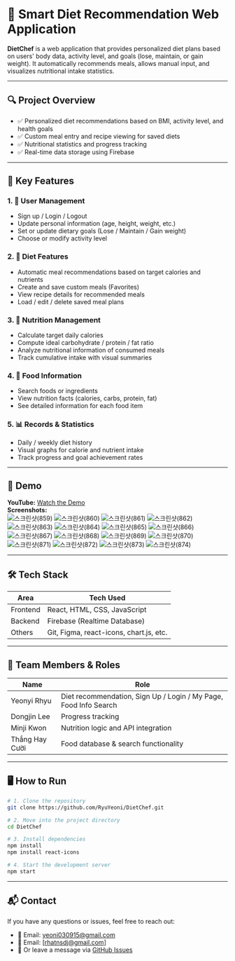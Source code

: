 # 🥗 Smart Diet Recommendation Web Application

**DietChef** is a web application that provides personalized diet plans based on users' body data, activity level, and goals (lose, maintain, or gain weight). It automatically recommends meals, allows manual input, and visualizes nutritional intake statistics.

---

## 🔍 Project Overview

- ✅ Personalized diet recommendations based on BMI, activity level, and health goals  
- ✅ Custom meal entry and recipe viewing for saved diets  
- ✅ Nutritional statistics and progress tracking  
- ✅ Real-time data storage using Firebase  

---

## 🧩 Key Features

### 1. 👤 User Management

- Sign up / Login / Logout  
- Update personal information (age, height, weight, etc.)  
- Set or update dietary goals (Lose / Maintain / Gain weight)  
- Choose or modify activity level  

### 2. 🥗 Diet Features

- Automatic meal recommendations based on target calories and nutrients  
- Create and save custom meals (Favorites)  
- View recipe details for recommended meals  
- Load / edit / delete saved meal plans  

### 3. 🧪 Nutrition Management

- Calculate target daily calories  
- Compute ideal carbohydrate / protein / fat ratio  
- Analyze nutritional information of consumed meals  
- Track cumulative intake with visual summaries  

### 4. 🧾 Food Information

- Search foods or ingredients  
- View nutrition facts (calories, carbs, protein, fat)  
- See detailed information for each food item  

### 5. 📊 Records & Statistics

- Daily / weekly diet history  
- Visual graphs for calorie and nutrient intake  
- Track progress and goal achievement rates  

---

## 🎥 Demo

**YouTube:** [Watch the Demo](https://youtu.be/MNkuW48aass)  
**Screenshots:**  
![스크린샷(859)](https://github.com/user-attachments/assets/d50d1003-f41a-4dd9-a8fd-e77d20b73a65)
![스크린샷(860)](https://github.com/user-attachments/assets/2a804b14-26ad-49b0-8281-6cc3f61d8237)
![스크린샷(861)](https://github.com/user-attachments/assets/a43bf94d-c3f6-42b6-b592-de2e7ddcc0f6)
![스크린샷(862)](https://github.com/user-attachments/assets/aa5f5a92-8610-41c4-9987-1eb814050d34)
![스크린샷(863)](https://github.com/user-attachments/assets/9dcd9af2-2b26-4df8-aa5c-f829ba71f986)
![스크린샷(864)](https://github.com/user-attachments/assets/0d367522-9530-41b3-bf40-64ca89fc8efb)
![스크린샷(865)](https://github.com/user-attachments/assets/8ae45d1a-92a7-4afc-beb9-0a3a63eeeb33)
![스크린샷(866)](https://github.com/user-attachments/assets/4a569089-023a-4b42-a37a-d4a620e078dc)
![스크린샷(867)](https://github.com/user-attachments/assets/1aa78f01-f478-4ac3-a655-51c78df6306d)
![스크린샷(868)](https://github.com/user-attachments/assets/318f7491-f2df-4d12-a9cb-7b353dd49ffd)
![스크린샷(869)](https://github.com/user-attachments/assets/2a51816f-9e3b-4ae9-9c2c-4c9d307e60b7)
![스크린샷(870)](https://github.com/user-attachments/assets/0872846f-9ae8-46a4-9e6c-9aaaefc46dab)
![스크린샷(871)](https://github.com/user-attachments/assets/d5f1733a-0c87-4b26-b381-436c27046ad4)
![스크린샷(872)](https://github.com/user-attachments/assets/1b645ea4-f991-4b6f-b22c-3f8ae07bf879)
![스크린샷(873)](https://github.com/user-attachments/assets/29a6ad7a-a1aa-4b15-91ab-b7fac693a065)
![스크린샷(874)](https://github.com/user-attachments/assets/263e924a-8e50-4279-927b-9d0def2886cf)


---

## 🛠️ Tech Stack

| Area      | Tech Used                                 |
|-----------|--------------------------------------------|
| Frontend  | React, HTML, CSS, JavaScript               |
| Backend   | Firebase (Realtime Database)               |
| Others    | Git, Figma, react-icons, chart.js, etc.    |

---

## 👥 Team Members & Roles

| Name             | Role                                                                 |
|------------------|----------------------------------------------------------------------|
| Yeonyi Rhyu      | Diet recommendation, Sign Up / Login / My Page, Food Info Search     |
| Dongjin Lee      | Progress tracking                                                    |
| Minji Kwon       | Nutrition logic and API integration                                  |
| Thắng Hay Cười   | Food database & search functionality                                 |

---

## 🖥️ How to Run

```bash
# 1. Clone the repository
git clone https://github.com/RyuYeoni/DietChef.git

# 2. Move into the project directory
cd DietChef

# 3. Install dependencies
npm install
npm install react-icons

# 4. Start the development server
npm start
```
---

## 📬 Contact

If you have any questions or issues, feel free to reach out:

- 📧 Email: [yeoni030915@gmail.com](mailto:yeoni030915@gmail.com)
- 📧 Email: [rhatnsdj@gmail.com]
- 📌 Or leave a message via [GitHub Issues](https://github.com/RyuYeoni/DietChef/issues)
